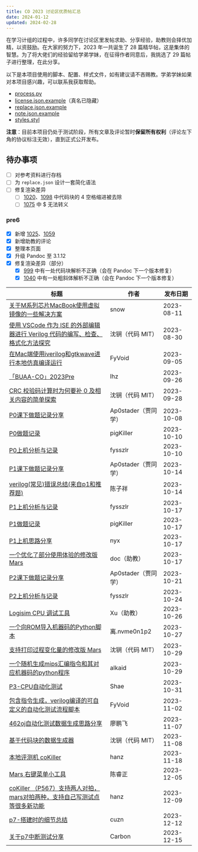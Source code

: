 ```yaml
---
title: CO 2023 讨论区优质帖汇总
date: 2024-01-12
updated: 2024-02-28
---
```

在学习计组的过程中，许多同学在讨论区里发帖求助、分享经验，助教则会择优加精，以资鼓励。在大家的努力下，2023 年一共诞生了 28 篇精华帖，这是集体的智慧。为了将大佬们的经验留给学弟学妹，在征得作者同意后，我挑选了 29 篇帖子进行整理，在此分享。

以下是本项目使用的脚本、配置、样式文件，如有建议请不吝赐教。学弟学妹如果对本项目感兴趣，可以联系我获取帮助。
 -  [process.py](/images/co-discussions/process.py)
 -  [license.json.example](/images/co-discussions/license.json.example)（真名已隐藏）
 -  [replace.json.example](/images/co-discussions/replace.json.example)
 -  [note.json.example](/images/co-discussions/note.json.example)
 -  [styles.styl](https://github.com/TripleCamera/triplecamera.github.io/tree/main/source/_data/styles.styl)

**注意**：目前本项目仍处于测试阶段，所有文章及评论暂时**保留所有权利**（评论左下角的协议标注无效），直到正式公开发布。

## 待办事项
 -  [ ] 对参考资料进行存档
 -  [ ] 为 `replace.json` 设计一套简化语法
 -  [ ] 修复渲染差异
     -  [ ] [1020](1020)、[1098](1098) 中代码块的 4 空格缩进被去除
     -  [ ] [1075](1075) 中 $ 无法转义

### pre6
 -  [x] 新增 [1025](1025)、[1059](1059)
 -  [x] 新增助教的评论
 -  [x] 整理本页面
 -  [x] 升级 Pandoc 至 3.1.12
 -  [x] 修复渲染差异（部分）
     -  [x] [999](999) 中有一处代码块解析不正确（会在 Pandoc 下一个版本修复）
     -  [x] [1040](1040) 中有一处粗斜体解析不正确（会在 Pandoc 下一个版本修复）

| 标题 | 作者 | 发布日期 |
|-|-|-|
| [关于M系列芯片MacBook使用虚拟镜像的一些解决方案](854) | snow | 2023-08-11 |
| [使用 VSCode 作为 ISE 的外部编辑器进行 Verilog 代码的编写、检查、格式化方法探究](886) | 沈锎（代码 MIT） | 2023-08-30 |
| [在Mac端使用iverilog和gtkwave进行本地仿真编译运行](905) | FyVoid | 2023-09-05 |
| [「BUAA-CO」2023Pre](951) | lhz | 2023-09-26 |
| [CRC 校验码计算时为何要补 0 及相关内容的简单探索](959) | 沈锎（代码 MIT） | 2023-09-28 |
| [P0课下做题记录分享](977) | Ap0stader（贾同学） | 2023-10-08 |
| [P0做题记录](982) | pigKiller | 2023-10-10 |
| [P0上机分析与记录](983) | fysszlr | 2023-10-10 |
| [P1课下做题记录分享](999) | Ap0stader（贾同学） | 2023-10-14 |
| [verilog(常见)错误总结(来自p1和推荐题)](1002) | 陈子祥 | 2023-10-14 |
| [P1上机分析与记录](1013) | fysszlr | 2023-10-17 |
| [P1做题记录](1016) | pigKiller | 2023-10-17 |
| [P1上机思路分享](1020) | nyx | 2023-10-17 |
| [一个优化了部分使用体验的修改版 Mars](1025) | doc（助教） | 2023-10-17 |
| [P2课下做题记录分享](1040) | Ap0stader（贾同学） | 2023-10-21 |
| [P2上机分析与记录](1045) | fysszlr | 2023-10-24 |
| [Logisim CPU 调试工具](1059) | Xu（助教） | 2023-10-26 |
| [一个向ROM导入机器码的Python脚本](1061) | 离.nvme0n1p2 | 2023-10-27 |
| [支持打印过程变化量的修改版 Mars](1064) | 沈锎（代码 MIT） | 2023-10-29 |
| [一个随机生成mips汇编指令和其对应机器码的python程序](1066) | alkaid | 2023-10-29 |
| [P3-CPU自动化测试](1070) | Shae | 2023-10-31 |
| [包含指令生成，verilog编译的可自定义的自动化测试流程脚本](1075) | FyVoid | 2023-11-02 |
| [462oj自动化测试数据生成思路分享](1098) | 廖鹏飞 | 2023-11-07 |
| [基于代码块的数据生成器](1102) | 沈锎（代码 MIT） | 2023-11-08 |
| [本地评测机 coKiller](1145) | hanz | 2023-11-18 |
| [Mars 右键菜单小工具](1188) | 陈睿正 | 2023-12-05 |
| [coKiller （P567）支持两人对拍，mars对拍两种，支持自己写测试点等很多新功能](1199) | hanz | 2023-12-09 |
| [p7-搭建时的细节总结](1205) | cuzn | 2023-12-12 |
| [关于p7中断测试分享](1211) | Carbon | 2023-12-15 |
